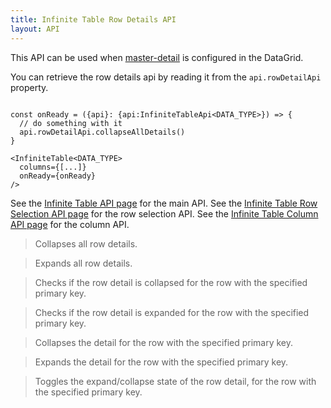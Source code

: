 ```yaml
---
title: Infinite Table Row Details API
layout: API
---
```


This API can be used when [master-detail](/docs/learn/master-detail/overview) is configured in the DataGrid.


You can retrieve the row details api by reading it from the `api.rowDetailApi` property.

```tsx {4}

const onReady = ({api}: {api:InfiniteTableApi<DATA_TYPE>}) => {
  // do something with it
  api.rowDetailApi.collapseAllDetails()
}

<InfiniteTable<DATA_TYPE>
  columns={[...]}
  onReady={onReady}
/>
```

See the [Infinite Table API page](/docs/reference/api) for the main API.
See the [Infinite Table Row Selection API page](/docs/reference/row-selecti-api) for the row selection API.
See the [Infinite Table Column API page](/docs/reference/column-api) for the column API.

<PropTable sort searchPlaceholder="Type to filter API methods">


<Prop name="collapseAllDetails" type="() => void">

> Collapses all row details.

</Prop>

<Prop name="expandAllDetails" type="() => void">

> Expands all row details.

</Prop>

<Prop name="isRowDetailCollapsed" type="(rowId: any)=> boolean">

> Checks if the row detail is collapsed for the row with the specified primary key.

</Prop>

<Prop name="isRowDetailExpanded" type="(rowId: any)=> boolean">

> Checks if the row detail is expanded for the row with the specified primary key.

</Prop>


<Prop name="collapseRowDetail" type="(rowId: any) => void">

> Collapses the detail for the row with the specified primary key.

</Prop>

<Prop name="expandRowDetail" type="(rowId: any)=> boolean">

> Expands the detail for the row with the specified primary key.

</Prop>


<Prop name="toggleRowDetail" type="(rowId: any)=> boolean">

> Toggles the expand/collapse state of the row detail, for the row with the specified primary key.

</Prop>


</PropTable>
